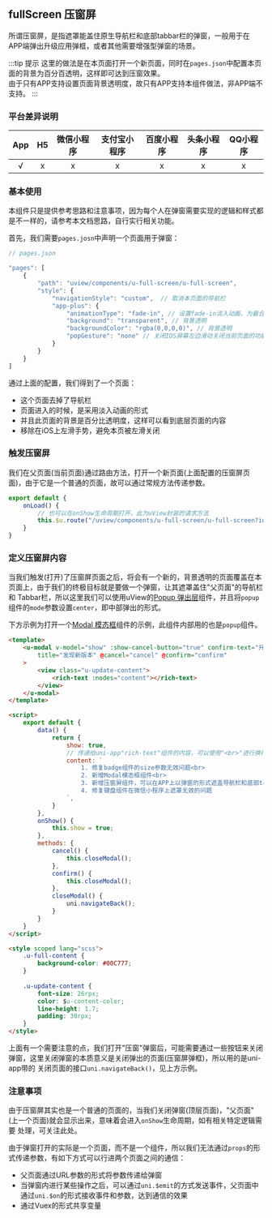## fullScreen 压窗屏

所谓压窗屏，是指遮罩能盖住原生导航栏和底部tabbar栏的弹窗，一般用于在APP端弹出升级应用弹框，或者其他需要增强型弹窗的场景。

<demo-model url="/pages/componentsA/fullScreen/index"></demo-model>

:::tip 提示
这里的做法是在本页面打开一个新页面，同时在`pages.json`中配置本页面的背景为百分百透明，这样即可达到压窗效果。  
由于只有APP支持设置页面背景透明度，故只有APP支持本组件做法，非APP端不支持。
:::


### 平台差异说明

|App|H5|微信小程序|支付宝小程序|百度小程序|头条小程序|QQ小程序|
|:-:|:-:|:-:|:-:|:-:|:-:|:-:|
|√|x|x|x|x|x|x|

### 基本使用

本组件只是提供参考思路和注意事项，因为每个人在弹窗需要实现的逻辑和样式都是不一样的，请参考本文档思路，自行实行相关功能。

首先，我们需要`pages.josn`中声明一个页面用于弹窗：

```js
// pages.json

"pages": [
	{
		"path": "uview/components/u-full-screen/u-full-screen",
		"style": {
			"navigationStyle": "custom",  // 取消本页面的导航栏
			"app-plus": {
				"animationType": "fade-in", // 设置fade-in淡入动画，为最合理的动画类型
				"background": "transparent", // 背景透明
				"backgroundColor": "rgba(0,0,0,0)", // 背景透明
				"popGesture": "none" // 关闭IOS屏幕左边滑动关闭当前页面的功能
			}
		}
	}
]
```

通过上面的配置，我们得到了一个页面：
- 这个页面去掉了导航栏
- 页面进入的时候，是采用淡入动画的形式
- 并且此页面的背景是百分比透明度，这样可以看到底层页面的内容
- 移除在iOS上左滑手势，避免本页被左滑关闭


### 触发压窗屏

我们在父页面(当前页面)通过路由方法，打开一个新页面(上面配置的压窗屏页面)，由于它是一个普通的页面，故可以通过常规方法传递参数。

```js
export default {
	onLoad() {
		// 也可以在onShow生命周期打开，此为uView封装的请求方法
		this.$u.route("/uview/components/u-full-screen/u-full-screen?id=1");
	}
}
```


### 定义压窗屏内容

当我们触发(打开)了压窗屏页面之后，将会有一个新的，背景透明的页面覆盖在本页面上，由于我们的终极目标就是要做一个弹窗，让其遮罩盖住"父页面"的导航栏和
Tabbar栏，所以这里我们可以使用uView的[Popup 弹出层](/components/popup.html)组件，并且将`popup`组件的`mode`参数设置`center`，即中部弹出的形式。

下方示例为打开一个[Modal 模态框](/components/modal.html)组件的示例，此组件内部用的也是`popup`组件。

```html
<template>
	<u-modal v-model="show" :show-cancel-button="true" confirm-text="升级"
		title="发现新版本" @cancel="cancel" @confirm="confirm"
	>
		<view class="u-update-content">
			<rich-text :nodes="content"></rich-text>
		</view>
	</u-modal>
</template>

<script>
	export default {
		data() {
			return {
				show: true,
				// 传递给uni-app"rich-text"组件的内容，可以使用"<br>"进行换行
				content: `
					1. 修复badge组件的size参数无效问题<br>
					2. 新增Modal模态框组件<br>
					3. 新增压窗屏组件，可以在APP上以弹窗的形式遮盖导航栏和底部tabbar<br>
					4. 修复键盘组件在微信小程序上遮罩无效的问题
				`,
			}
		},
		onShow() {
			this.show = true;
		},
		methods: {
			cancel() {
				this.closeModal();
			},
			confirm() {
				this.closeModal();
			},
			closeModal() {
				uni.navigateBack();
			}
		}
	}
</script>

<style scoped lang="scss">
	.u-full-content {
		background-color: #00C777;
	}
	
	.u-update-content {
		font-size: 26rpx;
		color: $u-content-color;
		line-height: 1.7;
		padding: 30rpx;
	}
</style>
```

上面有一个需要注意的点，我们打开"压窗"弹窗后，可能需要通过一些按钮来关闭弹窗，这里关闭弹窗的本质意义是关闭弹出的页面(压窗屏弹框)，所以用的是uni-app带的
关闭页面的接口`uni.navigateBack()`，见上方示例。


### 注意事项

由于压窗屏其实也是一个普通的页面的，当我们关闭弹窗(顶层页面)，"父页面"(上一个页面)就会显示出来，意味着会进入`onShow`生命周期，如有相关特定逻辑需要
处理，可关注此处。

由于弹窗打开的实际是一个页面，而不是一个组件，所以我们无法通过`props`的形式传递参数，有如下方式可以行进两个页面之间的通信：

- 父页面通过URL参数的形式将参数传递给弹窗
- 当弹窗内进行某些操作之后，可以通过`uni.$emit`的方式发送事件，父页面中通过`uni.$on`的形式接收事件和参数，达到通信的效果
- 通过Vuex的形式共享变量
